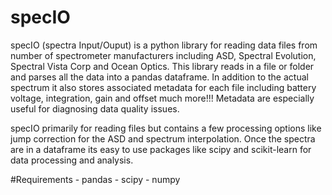 # specIO

specIO (spectra Input/Ouput) is a python library for reading data files from number of spectrometer
manufacturers including ASD, Spectral Evolution, Spectral Vista Corp and Ocean Optics. This library
reads in a file or folder and parses all the data into a pandas dataframe. In addition to the actual
spectrum it also stores associated metadata for each file including battery voltage, integration, 
gain and offset much more!!! Metadata are especially useful for diagnosing data quality issues.

specIO primarily for reading files but contains a few processing options like jump correction for
the ASD and spectrum interpolation. Once the spectra are in a dataframe its easy to use packages
like scipy and scikit-learn for data processing and analysis.

#Requirements
	- pandas
	- scipy
	- numpy
